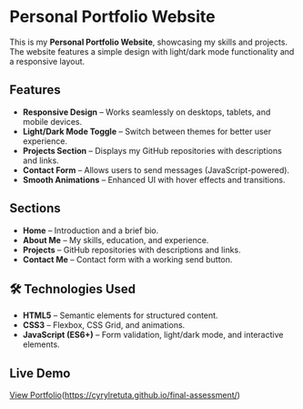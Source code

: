 # Personal Portfolio Website

This is my **Personal Portfolio Website**, showcasing my skills and projects. The website features a simple design with light/dark mode functionality and a responsive layout.

## Features
- **Responsive Design** – Works seamlessly on desktops, tablets, and mobile devices.
- **Light/Dark Mode Toggle** – Switch between themes for better user experience.
- **Projects Section** – Displays my GitHub repositories with descriptions and links.
- **Contact Form** – Allows users to send messages (JavaScript-powered).
- **Smooth Animations** – Enhanced UI with hover effects and transitions.

## Sections
- **Home** – Introduction and a brief bio.
- **About Me** – My skills, education, and experience.
- **Projects** – GitHub repositories with descriptions and links.
- **Contact Me** – Contact form with a working send button.

## 🛠 Technologies Used
- **HTML5** – Semantic elements for structured content.
- **CSS3** – Flexbox, CSS Grid, and animations.
- **JavaScript (ES6+)** – Form validation, light/dark mode, and interactive elements.

## Live Demo
[View Portfolio](#)(https://cyrylretuta.github.io/final-assessment/)
